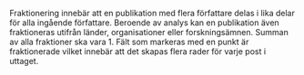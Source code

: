 Fraktionering innebär att en publikation med flera författare delas i lika delar för alla ingående författare. Beroende av analys kan en publikation även fraktioneras utifrån länder, organisationer eller forskningsämnen. Summan av alla fraktioner ska vara 1. Fält som markeras med en punkt är fraktionerade vilket innebär att det skapas flera rader för varje post i uttaget.  
